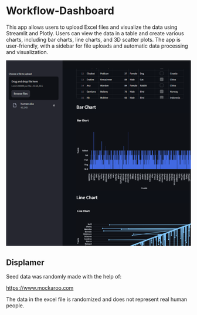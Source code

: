 # Workflow-Dashboard

This app allows users to upload Excel files and visualize the data using Streamlit and Plotly. Users can view the data in a table and create various charts, including bar charts, line charts, and 3D scatter plots. The app is user-friendly, with a sidebar for file uploads and automatic data processing and visualization.

<img src="github_image/workflow-example.png">

## Displamer

Seed data was randomly made with the help of:

https://www.mockaroo.com

The data in the excel file is randomized and does not represent real human people.